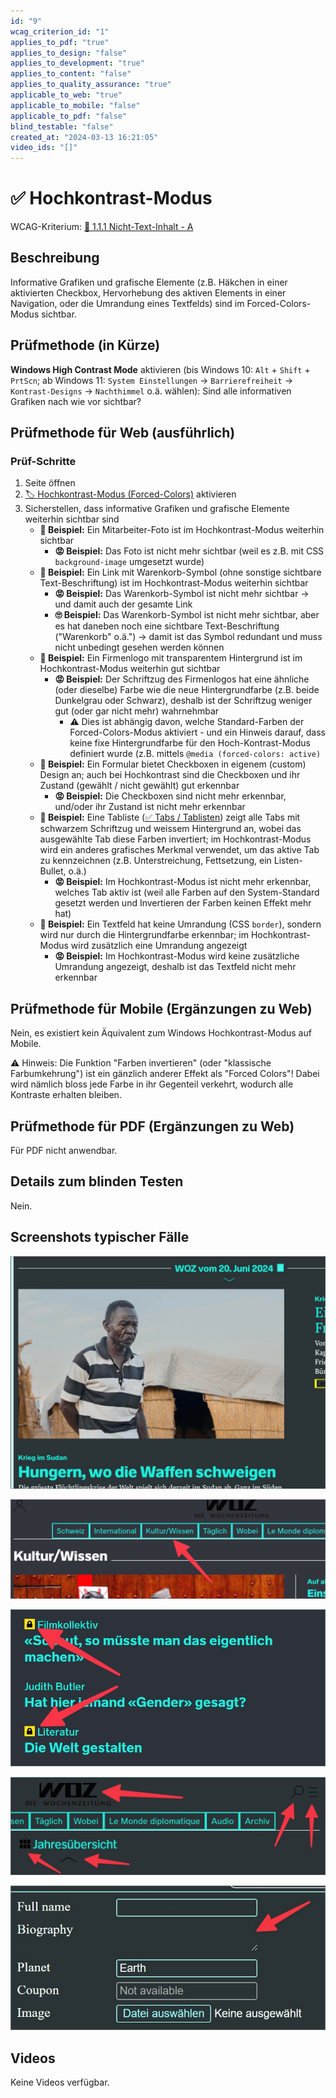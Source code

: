 ```yaml
---
id: "9"
wcag_criterion_id: "1"
applies_to_pdf: "true"
applies_to_design: "false"
applies_to_development: "true"
applies_to_content: "false"
applies_to_quality_assurance: "true"
applicable_to_web: "true"
applicable_to_mobile: "false"
applicable_to_pdf: "false"
blind_testable: "false"
created_at: "2024-03-13 16:21:05"
video_ids: "[]"
---
```


# ✅ Hochkontrast-Modus

WCAG-Kriterium: [📜 1.1.1 Nicht-Text-Inhalt - A](..)

## Beschreibung

Informative Grafiken und grafische Elemente (z.B. Häkchen in einer aktivierten Checkbox, Hervorhebung des aktiven Elements in einer Navigation, oder die Umrandung eines Textfelds) sind im Forced-Colors-Modus sichtbar.

## Prüfmethode (in Kürze)

**Windows High Contrast Mode** aktivieren (bis Windows 10: `Alt` + `Shift` + `PrtScn`; ab Windows 11: `System Einstellungen` → `Barrierefreiheit` → `Kontrast-Designs` → `Nachthimmel` o.ä. wählen): Sind alle informativen Grafiken nach wie vor sichtbar?

## Prüfmethode für Web (ausführlich)

### Prüf-Schritte

1. Seite öffnen
1. [🏷️ Hochkontrast-Modus (Forced-Colors)](/de/tags/hochkontrast-modus-forced-colors) aktivieren
1. Sicherstellen, dass informative Grafiken und grafische Elemente weiterhin sichtbar sind
    - **🙂 Beispiel:** Ein Mitarbeiter-Foto ist im Hochkontrast-Modus weiterhin sichtbar
        - **😡 Beispiel:** Das Foto ist nicht mehr sichtbar (weil es z.B. mit CSS `background-image` umgesetzt wurde)
    - **🙂 Beispiel:** Ein Link mit Warenkorb-Symbol (ohne sonstige sichtbare Text-Beschriftung) ist im Hochkontrast-Modus weiterhin sichtbar
        - **😡 Beispiel:** Das Warenkorb-Symbol ist nicht mehr sichtbar → und damit auch der gesamte Link
        - **🙄 Beispiel:** Das Warenkorb-Symbol ist nicht mehr sichtbar, aber es hat daneben noch eine sichtbare Text-Beschriftung ("Warenkorb" o.ä.") → damit ist das Symbol redundant und muss nicht unbedingt gesehen werden können
    - **🙂 Beispiel:** Ein Firmenlogo mit transparentem Hintergrund ist im Hochkontrast-Modus weiterhin gut sichtbar
        - **😡 Beispiel:** Der Schriftzug des Firmenlogos hat eine ähnliche (oder dieselbe) Farbe wie die neue Hintergrundfarbe (z.B. beide Dunkelgrau oder Schwarz), deshalb ist der Schriftzug weniger gut (oder gar nicht mehr) wahrnehmbar
            - ⚠️ Dies ist abhängig davon, welche Standard-Farben der Forced-Colors-Modus aktiviert - und ein Hinweis darauf, dass keine fixe Hintergrundfarbe für den Hoch-Kontrast-Modus definiert wurde (z.B. mittels `@media (forced-colors: active)`
    - **🙂 Beispiel:** Ein Formular bietet Checkboxen in eigenem (custom) Design an; auch bei Hochkontrast sind die Checkboxen und ihr Zustand (gewählt / nicht gewählt) gut erkennbar
        - **😡 Beispiel:** Die Checkboxen sind nicht mehr erkennbar, und/oder ihr Zustand ist nicht mehr erkennbar
    - **🙂 Beispiel:** Eine Tabliste ([✅ Tabs / Tablisten](/de/wcag/4.1.2a-erweiterte-steuerelemente-widgets/tabs-tablisten)) zeigt alle Tabs mit schwarzem Schriftzug und weissem Hintergrund an, wobei das ausgewählte Tab diese Farben invertiert; im Hochkontrast-Modus wird ein anderes grafisches Merkmal verwendet, um das aktive Tab zu kennzeichnen (z.B. Unterstreichung, Fettsetzung, ein Listen-Bullet, o.ä.)
        - **😡 Beispiel:** Im Hochkontrast-Modus ist nicht mehr erkennbar, welches Tab aktiv ist (weil alle Farben auf den System-Standard gesetzt werden und Invertieren der Farben keinen Effekt mehr hat)
    - **🙂 Beispiel:** Ein Textfeld hat keine Umrandung (CSS `border`), sondern wird nur durch die Hintergrundfarbe erkennbar; im Hochkontrast-Modus wird zusätzlich eine Umrandung angezeigt
        - **😡 Beispiel:** Im Hochkontrast-Modus wird keine zusätzliche Umrandung angezeigt, deshalb ist das Textfeld nicht mehr erkennbar

## Prüfmethode für Mobile (Ergänzungen zu Web)

Nein, es existiert kein Äquivalent zum Windows Hochkontrast-Modus auf Mobile.

⚠️ Hinweis: Die Funktion "Farben invertieren" (oder "klassische Farbumkehrung") ist ein gänzlich anderer Effekt als "Forced Colors"! Dabei wird nämlich bloss jede Farbe in ihr Gegenteil verkehrt, wodurch alle Kontraste erhalten bleiben.

## Prüfmethode für PDF (Ergänzungen zu Web)

Für PDF nicht anwendbar.

## Details zum blinden Testen

Nein.

## Screenshots typischer Fälle

![Grafik ist auch im Hochkontrast-Modus noch sichtbar](images/grafik-ist-auch-im-hochkontrast-modus-noch-sichtbar.png)

![Aktuell gewählter Navigations-Eintrag ist im Hochkontrast-Modus nicht erkennbar](images/aktuell-gewhlter-navigations-eintrag-ist-im-hochkontrast-modus-nicht-erkennbar.png)

![Symbole sind auch im Hochkontrast-Modus noch sichtbar](images/symbole-sind-auch-im-hochkontrast-modus-noch-sichtbar.png)

![Transparente Symbole sind (gegen gewählten Hintergrund) nicht mehr gut erkennbar](images/transparente-symbole-sind-gegen-gewhlten-hintergrund-nicht-mehr-gut-erkennbar.png)

![Mehrzeiliges Textfeld ohne Umrandung nicht sichtbar im HCM](images/mehrzeiliges-textfeld-ohne-umrandung-nicht-sichtbar-im-hcm.png)

## Videos

Keine Videos verfügbar.
